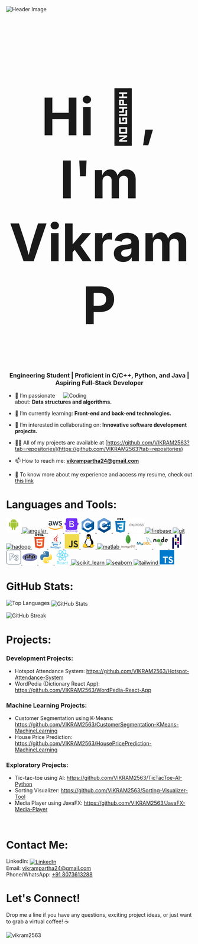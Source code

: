 <!-- Dark themed GitHub README -->

<!-- Banner Image -->

<img src="https://raw.githubusercontent.com/gist/codesandtags/998ecaff2f1b1a0f1d97d6d8a93867b9/raw/0d405110fc8f9a4acfd31937a820076dea8fe46f/welcome.gif" alt="Header Image" style="width: 100%; height: 350px;">

<h1 align="center" style="font-size: 10em;">Hi 👋, I'm Vikram P</h1>

<h3 align="center">Engineering Student | Proficient in C/C++, Python, and Java | Aspiring Full-Stack Developer</h3>

<img align="right" alt="Coding" width="350" src="https://cdn.dribbble.com/users/2131993/screenshots/4948736/thoughtworks-gif_dribbble.gif">

- 🔭 I’m passionate about: **Data structures and algorithms.**

- 🌱 I’m currently learning: **Front-end and back-end technologies.**

- 👯 I’m interested in collaborating on: **Innovative software development projects.**

- 👨‍💻 All of my projects are available at [https://github.com/VIKRAM2563?tab=repositories](https://github.com/VIKRAM2563?tab=repositories)

- 📫 How to reach me: **vikrampartha24@gmail.com**

- 📝 To know more about my experience and access my resume, check out [this link](https://drive.google.com/file/d/1ZxkEGsantWNG8UJulR1m52I9NTmtPlu3/view?usp=sharing)


<h1 align="left">Languages and Tools:</h1>
<p align="left">
    <a href="https://developer.android.com" target="_blank" rel="noreferrer"> 
        <img src="https://raw.githubusercontent.com/devicons/devicon/master/icons/android/android-original-wordmark.svg" alt="android" width="40" height="40"/> 
    </a> 
    <a href="https://angular.io" target="_blank" rel="noreferrer"> 
        <img src="https://angular.io/assets/images/logos/angular/angular.svg" alt="angular" width="40" height="40"/> 
    </a>
    <a href="https://aws.amazon.com" target="_blank" rel="noreferrer"> 
        <img src="https://raw.githubusercontent.com/devicons/devicon/master/icons/amazonwebservices/amazonwebservices-original-wordmark.svg" alt="aws" width="40" height="40"/> 
    </a> 
    <a href="https://getbootstrap.com" target="_blank" rel="noreferrer"> 
        <img src="https://raw.githubusercontent.com/devicons/devicon/master/icons/bootstrap/bootstrap-plain-wordmark.svg" alt="bootstrap" width="40" height="40"/> 
    </a> 
    <a href="https://www.cprogramming.com/" target="_blank" rel="noreferrer"> 
        <img src="https://raw.githubusercontent.com/devicons/devicon/master/icons/c/c-original.svg" alt="c" width="40" height="40"/> 
    </a> 
    <a href="https://www.w3schools.com/cpp/" target="_blank" rel="noreferrer"> 
        <img src="https://raw.githubusercontent.com/devicons/devicon/master/icons/cplusplus/cplusplus-original.svg" alt="cplusplus" width="40" height="40"/> 
    </a> 
    <a href="https://www.w3schools.com/css/" target="_blank" rel="noreferrer"> 
        <img src="https://raw.githubusercontent.com/devicons/devicon/master/icons/css3/css3-original-wordmark.svg" alt="css3" width="40" height="40"/> 
    </a> 
    <a href="https://expressjs.com" target="_blank" rel="noreferrer"> 
        <img src="https://raw.githubusercontent.com/devicons/devicon/master/icons/express/express-original-wordmark.svg" alt="express" width="40" height="40"/> 
    </a> 
    <a href="https://firebase.google.com/" target="_blank" rel="noreferrer"> 
        <img src="https://www.vectorlogo.zone/logos/firebase/firebase-icon.svg" alt="firebase" width="40" height="40"/> 
    </a> 
    <a href="https://git-scm.com/" target="_blank" rel="noreferrer"> 
        <img src="https://www.vectorlogo.zone/logos/git-scm/git-scm-icon.svg" alt="git" width="40" height="40"/> 
    </a> 
    <a href="https://hadoop.apache.org/" target="_blank" rel="noreferrer"> 
        <img src="https://www.vectorlogo.zone/logos/apache_hadoop/apache_hadoop-icon.svg" alt="hadoop" width="40" height="40"/> 
    </a> 
    <a href="https://www.w3.org/html/" target="_blank" rel="noreferrer"> 
        <img src="https://raw.githubusercontent.com/devicons/devicon/master/icons/html5/html5-original-wordmark.svg" alt="html5" width="40" height="40"/> 
    </a> 
    <a href="https://www.java.com" target="_blank" rel="noreferrer"> 
        <img src="https://raw.githubusercontent.com/devicons/devicon/master/icons/java/java-original.svg" alt="java" width="40" height="40"/> 
    </a> 
    <a href="https://developer.mozilla.org/en-US/docs/Web/JavaScript" target="_blank" rel="noreferrer"> 
        <img src="https://raw.githubusercontent.com/devicons/devicon/master/icons/javascript/javascript-original.svg" alt="javascript" width="40" height="40"/> 
    </a> 
    <a href="https://www.linux.org/" target="_blank" rel="noreferrer"> 
        <img src="https://raw.githubusercontent.com/devicons/devicon/master/icons/linux/linux-original.svg" alt="linux" width="40" height="40"/> 
    </a> 
    <a href="https://www.mathworks.com/" target="_blank" rel="noreferrer"> 
        <img src="https://upload.wikimedia.org/wikipedia/commons/2/21/Matlab_Logo.png" alt="matlab" width="40" height="40"/> 
    </a> 
    <a href="https://www.mongodb.com/" target="_blank" rel="noreferrer"> 
        <img src="https://raw.githubusercontent.com/devicons/devicon/master/icons/mongodb/mongodb-original-wordmark.svg" alt="mongodb" width="40" height="40"/> 
    </a> 
    <a href="https://www.mysql.com/" target="_blank" rel="noreferrer"> 
        <img src="https://raw.githubusercontent.com/devicons/devicon/master/icons/mysql/mysql-original-wordmark.svg" alt="mysql" width="40" height="40"/> 
    </a> 
    <a href="https://nodejs.org" target="_blank" rel="noreferrer"> 
        <img src="https://raw.githubusercontent.com/devicons/devicon/master/icons/nodejs/nodejs-original-wordmark.svg" alt="nodejs" width="40" height="40"/> 
    </a> 
    <a href="https://pandas.pydata.org/" target="_blank" rel="noreferrer"> 
        <img src="https://raw.githubusercontent.com/devicons/devicon/2ae2a900d2f041da66e950e4d48052658d850630/icons/pandas/pandas-original.svg" alt="pandas" width="40" height="40"/> 
    </a> 
    <a href="https://www.photoshop.com/en" target="_blank" rel="noreferrer"> 
        <img src="https://raw.githubusercontent.com/devicons/devicon/master/icons/photoshop/photoshop-line.svg" alt="photoshop" width="40" height="40"/> 
    </a> 
    <a href="https://www.php.net" target="_blank" rel="noreferrer"> 
        <img src="https://raw.githubusercontent.com/devicons/devicon/master/icons/php/php-original.svg" alt="php" width="40" height="40"/> 
    </a> 
    <a href="https://www.python.org" target="_blank" rel="noreferrer"> 
        <img src="https://raw.githubusercontent.com/devicons/devicon/master/icons/python/python-original.svg" alt="python" width="40" height="40"/> 
    </a> 
    <a href="https://reactjs.org/" target="_blank" rel="noreferrer"> 
        <img src="https://raw.githubusercontent.com/devicons/devicon/master/icons/react/react-original-wordmark.svg" alt="react" width="40" height="40"/> 
    </a> 
    <a href="https://scikit-learn.org/" target="_blank" rel="noreferrer"> 
        <img src="https://upload.wikimedia.org/wikipedia/commons/0/05/Scikit_learn_logo_small.svg" alt="scikit_learn" width="40" height="40"/> 
    </a> 
    <a href="https://seaborn.pydata.org/" target="_blank" rel="noreferrer"> 
        <img src="https://seaborn.pydata.org/_images/logo-mark-lightbg.svg" alt="seaborn" width="40" height="40"/> 
    </a> 
    <a href="https://tailwindcss.com/" target="_blank" rel="noreferrer"> 
        <img src="https://www.vectorlogo.zone/logos/tailwindcss/tailwindcss-icon.svg" alt="tailwind" width="40" height="40"/> 
    </a> 
    <a href="https://www.typescriptlang.org/" target="_blank" rel="noreferrer"> 
        <img src="https://raw.githubusercontent.com/devicons/devicon/master/icons/typescript/typescript-original.svg" alt="typescript" width="40" height="40"/> 
    </a> 
</p>

<!-- GitHub Stats section -->
<h1 align="left">GitHub Stats:</h1>
<p><img align="left" src="https://github-readme-stats.vercel.app/api/top-langs?username=vikram2563&show_icons=true&locale=en&layout=compact&theme=dark" alt="Top Languages" /></p>
<p>&nbsp;<img align="center" src="https://github-readme-stats.vercel.app/api?username=vikram2563&show_icons=true&locale=en&theme=dark" alt="GitHub Stats" /></p>
<p><img align="center" src="https://github-readme-streak-stats.herokuapp.com/?user=vikram2563&theme=dark" alt="GitHub Streak" /></p>

<h1 align="left">Projects:</h1>

<h3>Development Projects:</h3>
<ul>
    <li>Hotspot Attendance System: <a href="https://github.com/VIKRAM2563/Hotspot-Attendance-System">https://github.com/VIKRAM2563/Hotspot-Attendance-System</a></li>
    <li>WordPedia (Dictionary React App): <a href="https://github.com/VIKRAM2563/WordPedia-React-App">https://github.com/VIKRAM2563/WordPedia-React-App</a></li>
</ul>

<h3>Machine Learning Projects:</h3>
<ul>
    <li>Customer Segmentation using K-Means: <a href="https://github.com/VIKRAM2563/CustomerSegmentation-KMeans-MachineLearning">https://github.com/VIKRAM2563/CustomerSegmentation-KMeans-MachineLearning</a></li>
    <li>House Price Prediction: <a href="https://github.com/VIKRAM2563/HousePricePrediction-MachineLearning">https://github.com/VIKRAM2563/HousePricePrediction-MachineLearning</a></li>
</ul>

<h3>Exploratory Projects:</h3>
<ul>
    <li>Tic-tac-toe using AI: <a href="https://github.com/VIKRAM2563/TicTacToe-AI-Python">https://github.com/VIKRAM2563/TicTacToe-AI-Python</a></li>
    <li>Sorting Visualizer: <a href="https://github.com/VIKRAM2563/Sorting-Visualizer-Tool">https://github.com/VIKRAM2563/Sorting-Visualizer-Tool</a></li>
    <li>Media Player using JavaFX: <a href="https://github.com/VIKRAM2563/JavaFX-Media-Player">https://github.com/VIKRAM2563/JavaFX-Media-Player</a></li>
</ul>


<p>&nbsp;</p>

<h1 align="left">Contact Me:</h1>
<p align="left">
    LinkedIn:
    <a href="https://linkedin.com/in/vikram-p-820345295" target="_blank" rel="noreferrer">
        <img align="center" src="https://raw.githubusercontent.com/rahuldkjain/github-profile-readme-generator/master/src/images/icons/Social/linked-in-alt.svg" alt="LinkedIn" height="30" width="40" />
    </a>
    <br>
    Email: <a href="mailto:vikrampartha24@gmail.com">vikrampartha24@gmail.com</a><br>
    Phone/WhatsApp: <a href="https://wa.me/918073613288">+91 8073613288</a>
</p>

<h1>Let's Connect!</h1>
<p>Drop me a line if you have any questions, exciting project ideas, or just want to grab a virtual coffee! ☕️</p>


<!-- Profile views at the end -->
<p align="left"> <img src="https://komarev.com/ghpvc/?username=vikram2563&label=Profile%20views&color=0e75b6&style=flat" alt="vikram2563" /> </p>

